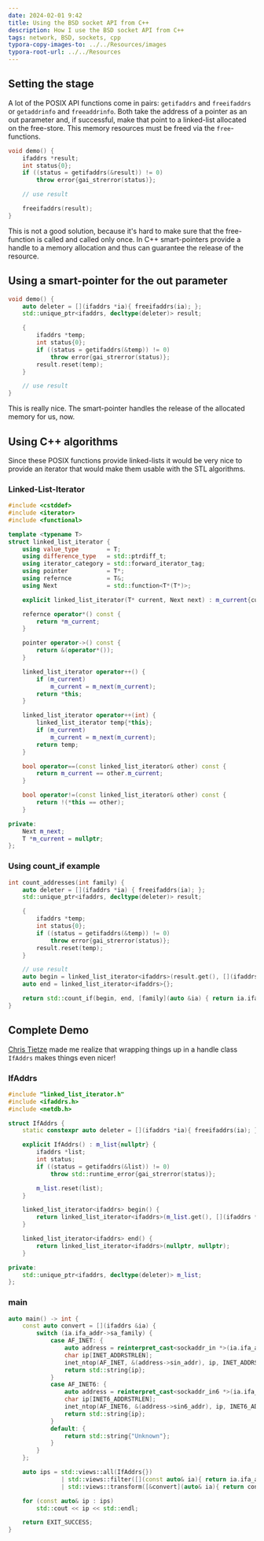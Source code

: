 ```yaml
---
date: 2024-02-01 9:42
title: Using the BSD socket API from C++
description: How I use the BSD socket API from C++
tags: network, BSD, sockets, cpp 
typora-copy-images-to: ../../Resources/images
typora-root-url: ../../Resources
---
```


## Setting the stage
A lot of the POSIX API functions come in pairs: `getifaddrs` and `freeifaddrs` or `getaddrinfo` and `freeaddrinfo`. Both take the address of a pointer as an out parameter and, if successful, make that point to a linked-list allocated on the free-store. This memory resources must be freed via the `free`-functions.

```C++
void demo() {
    ifaddrs *result;
    int status{0};
    if ((status = getifaddrs(&result)) != 0)
        throw error{gai_strerror(status)};

    // use result

    freeifaddrs(result);
}
```

This is not a good solution, because it's hard to make sure that the free-function is called and called only once. In C++ smart-pointers provide a handle to a memory allocation and thus can guarantee the release of the resource.

## Using a smart-pointer for the out parameter

```C++
void demo() {
    auto deleter = [](ifaddrs *ia){ freeifaddrs(ia); };
    std::unique_ptr<ifaddrs, decltype(deleter)> result;

    {
        ifaddrs *temp;
        int status{0};
        if ((status = getifaddrs(&temp)) != 0)
            throw error{gai_strerror(status)};
        result.reset(temp);
    }

    // use result
}
```

This is really nice. The smart-pointer handles the release of the allocated memory for us, now.

## Using C++ algorithms

Since these POSIX functions provide linked-lists it would be very nice to provide an iterator that would make them usable with the STL algorithms.

### Linked-List-Iterator

```C++
#include <cstddef>
#include <iterator>
#include <functional>

template <typename T>
struct linked_list_iterator {
    using value_type        = T;
    using difference_type   = std::ptrdiff_t;
    using iterator_category = std::forward_iterator_tag;
    using pointer           = T*;
    using refernce          = T&;
    using Next              = std::function<T*(T*)>;

    explicit linked_list_iterator(T* current, Next next) : m_current{current}, m_next{next} {}

    refernce operator*() const {
        return *m_current;
    }

    pointer operator->() const {
        return &(operator*());
    }

    linked_list_iterator operator++() {
        if (m_current)
            m_current = m_next(m_current);
        return *this;
    }

    linked_list_iterator operator++(int) {
        linked_list_iterator temp{*this};
        if (m_current)
            m_current = m_next(m_current);
        return temp;
    }

    bool operator==(const linked_list_iterator& other) const {
        return m_current == other.m_current;
    }

    bool operator!=(const linked_list_iterator& other) const {
        return !(*this == other);
    }

private:
    Next m_next;
    T *m_current = nullptr;
};
```

### Using count_if example

```C++
int count_addresses(int family) {
    auto deleter = [](ifaddrs *ia) { freeifaddrs(ia); };
    std::unique_ptr<ifaddrs, decltype(deleter)> result;

    {
        ifaddrs *temp;
        int status{0};
        if ((status = getifaddrs(&temp)) != 0)
            throw error{gai_strerror(status)};
        result.reset(temp);
    }

    // use result
    auto begin = linked_list_iterator<ifaddrs>(result.get(), [](ifaddrs *ia) { return ia->ifa_next; });
    auto end = linked_list_iterator<ifaddrs>{};

    return std::count_if(begin, end, [family](auto &ia) { return ia.ifa_addr->sa_family == family; });
}
```

## Complete Demo

[Chris Tietze](https://christiantietze.de) made me realize that wrapping things up in a handle class `IfAddrs` makes things even nicer!

### IfAddrs
```C++
#include "linked_list_iterator.h"
#include <ifaddrs.h>
#include <netdb.h>

struct IfAddrs {
    static constexpr auto deleter = [](ifaddrs *ia){ freeifaddrs(ia); };

    explicit IfAddrs() : m_list{nullptr} {
        ifaddrs *list;
        int status;
        if ((status = getifaddrs(&list)) != 0)
            throw std::runtime_error{gai_strerror(status)};

        m_list.reset(list);
    }

    linked_list_iterator<ifaddrs> begin() {
        return linked_list_iterator<ifaddrs>(m_list.get(), [](ifaddrs *ia){ return ia->ifa_next; });
    }

    linked_list_iterator<ifaddrs> end() {
        return linked_list_iterator<ifaddrs>(nullptr, nullptr);
    }

private:
    std::unique_ptr<ifaddrs, decltype(deleter)> m_list;
};

```

### main
```C++
auto main() -> int {
    const auto convert = [](ifaddrs &ia) {
        switch (ia.ifa_addr->sa_family) {
            case AF_INET: {
                auto address = reinterpret_cast<sockaddr_in *>(ia.ifa_addr);
                char ip[INET_ADDRSTRLEN];
                inet_ntop(AF_INET, &(address->sin_addr), ip, INET_ADDRSTRLEN);
                return std::string{ip};
            }
            case AF_INET6: {
                auto address = reinterpret_cast<sockaddr_in6 *>(ia.ifa_addr);
                char ip[INET6_ADDRSTRLEN];
                inet_ntop(AF_INET6, &(address->sin6_addr), ip, INET6_ADDRSTRLEN);
                return std::string{ip};
            }
            default: {
                return std::string{"Unknown"};
            }
        }
    };

    auto ips = std::views::all(IfAddrs{})
               | std::views::filter([](const auto& ia){ return ia.ifa_addr->sa_family == AF_INET6; })
               | std::views::transform([&convert](auto& ia){ return convert(ia); });

    for (const auto& ip : ips)
        std::cout << ip << std::endl;

    return EXIT_SUCCESS;
}
```
